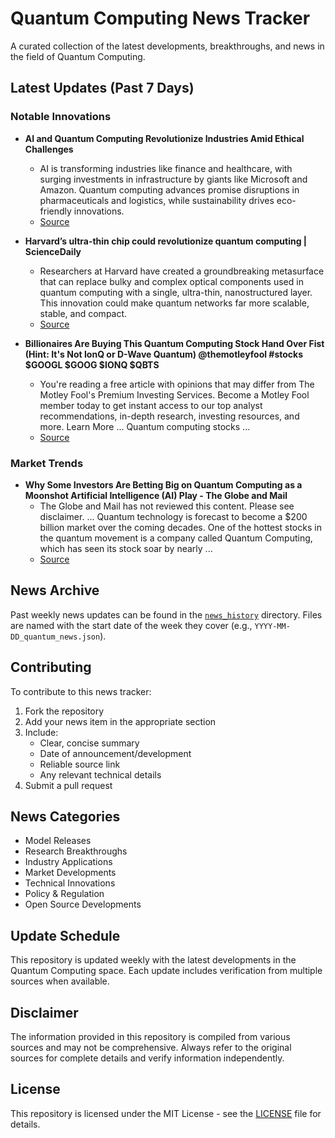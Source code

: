 # Quantum Computing News Tracker

A curated collection of the latest developments, breakthroughs, and news in the field of Quantum Computing.

## Latest Updates (Past 7 Days)


### Notable Innovations

- **AI and Quantum Computing Revolutionize Industries Amid Ethical Challenges**
  - AI is transforming industries like finance and healthcare, with surging investments in infrastructure by giants like Microsoft and Amazon. Quantum computing advances promise disruptions in pharmaceuticals and logistics, while sustainability drives eco-friendly innovations.
  - [Source](https://webpronews.com/ai-and-quantum-computing-revolutionize-industries-amid-ethical-challenges)

- **Harvard’s ultra-thin chip could revolutionize quantum computing | ScienceDaily**
  - Researchers at Harvard have created a groundbreaking metasurface that can replace bulky and complex optical components used in quantum computing with a single, ultra-thin, nanostructured layer. This innovation could make quantum networks far more scalable, stable, and compact.
  - [Source](https://sciencedaily.com/releases/2025/07/250724232413.htm)

- **Billionaires Are Buying This Quantum Computing Stock Hand Over Fist (Hint: It's Not IonQ or D-Wave Quantum) @themotleyfool #stocks $GOOGL $GOOG $IONQ $QBTS**
  - You're reading a free article with opinions that may differ from The Motley Fool's Premium Investing Services. Become a Motley Fool member today to get instant access to our top analyst recommendations, in-depth research, investing resources, and more. Learn More ... Quantum computing stocks ...
  - [Source](https://www.fool.com/investing/2025/07/22/billionaires-buying-this-quantum-computing-stock/)

### Market Trends

- **Why Some Investors Are Betting Big on Quantum Computing as a Moonshot Artificial Intelligence (AI) Play - The Globe and Mail**
  - The Globe and Mail has not reviewed this content. Please see disclaimer. ... Quantum technology is forecast to become a $200 billion market over the coming decades. One of the hottest stocks in the quantum movement is a company called Quantum Computing, which has seen its stock soar by nearly ...
  - [Source](https://www.theglobeandmail.com/investing/markets/markets-news/Motley%20Fool/33656072/why-some-investors-are-betting-big-on-quantum-computing-as-a-moonshot-artificial-intelligence-ai-play/)


## News Archive

Past weekly news updates can be found in the [`news_history`](./news_history/) directory. Files are named with the start date of the week they cover (e.g., `YYYY-MM-DD_quantum_news.json`).

## Contributing

To contribute to this news tracker:
1. Fork the repository
2. Add your news item in the appropriate section
3. Include:
   - Clear, concise summary
   - Date of announcement/development
   - Reliable source link
   - Any relevant technical details
4. Submit a pull request

## News Categories

- Model Releases
- Research Breakthroughs
- Industry Applications
- Market Developments
- Technical Innovations
- Policy & Regulation
- Open Source Developments

## Update Schedule

This repository is updated weekly with the latest developments in the Quantum Computing space. Each update includes verification from multiple sources when available.

## Disclaimer

The information provided in this repository is compiled from various sources and may not be comprehensive. Always refer to the original sources for complete details and verify information independently.

## License

This repository is licensed under the MIT License - see the [LICENSE](LICENSE) file for details.
